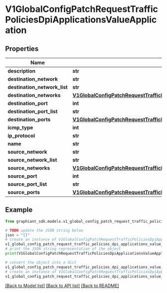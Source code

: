 # V1GlobalConfigPatchRequestTrafficPoliciesDpiApplicationsValueApplication


## Properties

Name | Type | Description | Notes
------------ | ------------- | ------------- | -------------
**description** | **str** |  | [optional] 
**destination_network** | **str** |  | [optional] 
**destination_network_list** | **str** |  | [optional] 
**destination_networks** | [**V1GlobalConfigPatchRequestTrafficPoliciesDpiApplicationsValueApplicationDestinationNetworks**](V1GlobalConfigPatchRequestTrafficPoliciesDpiApplicationsValueApplicationDestinationNetworks.md) |  | [optional] 
**destination_port** | **int** |  | [optional] 
**destination_port_list** | **str** |  | [optional] 
**destination_ports** | [**V1GlobalConfigPatchRequestTrafficPoliciesDpiApplicationsValueApplicationDestinationPorts**](V1GlobalConfigPatchRequestTrafficPoliciesDpiApplicationsValueApplicationDestinationPorts.md) |  | [optional] 
**icmp_type** | **int** |  | [optional] 
**ip_protocol** | **str** |  | [optional] 
**name** | **str** |  | [optional] 
**source_network** | **str** |  | [optional] 
**source_network_list** | **str** |  | [optional] 
**source_networks** | [**V1GlobalConfigPatchRequestTrafficPoliciesDpiApplicationsValueApplicationDestinationNetworks**](V1GlobalConfigPatchRequestTrafficPoliciesDpiApplicationsValueApplicationDestinationNetworks.md) |  | [optional] 
**source_port** | **int** |  | [optional] 
**source_port_list** | **str** |  | [optional] 
**source_ports** | [**V1GlobalConfigPatchRequestTrafficPoliciesDpiApplicationsValueApplicationDestinationPorts**](V1GlobalConfigPatchRequestTrafficPoliciesDpiApplicationsValueApplicationDestinationPorts.md) |  | [optional] 

## Example

```python
from graphiant_sdk.models.v1_global_config_patch_request_traffic_policies_dpi_applications_value_application import V1GlobalConfigPatchRequestTrafficPoliciesDpiApplicationsValueApplication

# TODO update the JSON string below
json = "{}"
# create an instance of V1GlobalConfigPatchRequestTrafficPoliciesDpiApplicationsValueApplication from a JSON string
v1_global_config_patch_request_traffic_policies_dpi_applications_value_application_instance = V1GlobalConfigPatchRequestTrafficPoliciesDpiApplicationsValueApplication.from_json(json)
# print the JSON string representation of the object
print(V1GlobalConfigPatchRequestTrafficPoliciesDpiApplicationsValueApplication.to_json())

# convert the object into a dict
v1_global_config_patch_request_traffic_policies_dpi_applications_value_application_dict = v1_global_config_patch_request_traffic_policies_dpi_applications_value_application_instance.to_dict()
# create an instance of V1GlobalConfigPatchRequestTrafficPoliciesDpiApplicationsValueApplication from a dict
v1_global_config_patch_request_traffic_policies_dpi_applications_value_application_from_dict = V1GlobalConfigPatchRequestTrafficPoliciesDpiApplicationsValueApplication.from_dict(v1_global_config_patch_request_traffic_policies_dpi_applications_value_application_dict)
```
[[Back to Model list]](../README.md#documentation-for-models) [[Back to API list]](../README.md#documentation-for-api-endpoints) [[Back to README]](../README.md)


